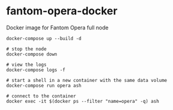 # fantom-opera-docker
Docker image for Fantom Opera full node

```
docker-compose up --build -d
 
# stop the node
docker-compose down
 
# view the logs
docker-compose logs -f
 
# start a shell in a new container with the same data volume
docker-compose run opera ash
 
# connect to the container
docker exec -it $(docker ps --filter "name=opera" -q) ash
```